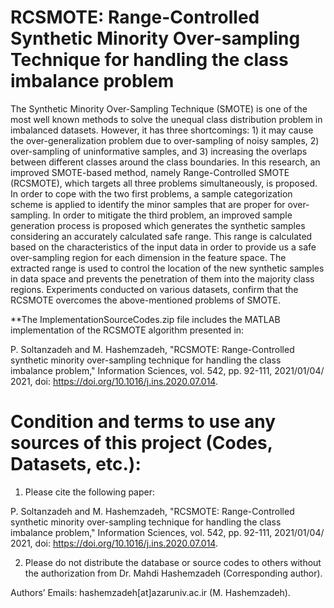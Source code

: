 # RCSMOTE: Range-Controlled Synthetic Minority Over-sampling Technique for handling the class imbalance problem

The Synthetic Minority Over-Sampling Technique (SMOTE) is one of the most well known methods to solve the unequal class distribution problem in imbalanced datasets. However, it has three shortcomings: 1) it may cause the over-generalization problem due to over-sampling of noisy samples, 2) over-sampling of uninformative samples, and 3) increasing the overlaps between different classes around the class boundaries. In this research, an improved SMOTE-based method, namely Range-Controlled SMOTE (RCSMOTE), which targets all three problems simultaneously, is proposed. In order to cope with the two first problems, a sample categorization scheme is applied to identify the minor samples that are proper for over-sampling. In order to mitigate the third problem, an improved sample generation process is proposed which generates the synthetic samples considering an accurately calculated safe range. This range is calculated based on the characteristics of the input data in order to provide us a safe over-sampling region for each dimension in the feature space. The extracted range is used to control the location of the new synthetic samples in data space and prevents the penetration of them into the majority class regions. Experiments conducted on various datasets, confirm that the RCSMOTE overcomes the above-mentioned problems of SMOTE.



**The ImplementationSourceCodes.zip file includes the MATLAB implementation of the RCSMOTE algorithm presented in:

P. Soltanzadeh and M. Hashemzadeh, "RCSMOTE: Range-Controlled synthetic minority over-sampling technique for handling the class imbalance problem," Information Sciences, vol. 542, pp. 92-111, 2021/01/04/ 2021, doi: https://doi.org/10.1016/j.ins.2020.07.014.

# Condition and terms to use any sources of this project (Codes, Datasets, etc.):

1) Please cite the following paper:

P. Soltanzadeh and M. Hashemzadeh, "RCSMOTE: Range-Controlled synthetic minority over-sampling technique for handling the class imbalance problem," Information Sciences, vol. 542, pp. 92-111, 2021/01/04/ 2021, doi: https://doi.org/10.1016/j.ins.2020.07.014.

2) Please do not distribute the database or source codes to others without the authorization from Dr. Mahdi Hashemzadeh (Corresponding author).

Authors’ Emails: hashemzadeh[at]azaruniv.ac.ir (M. Hashemzadeh).
